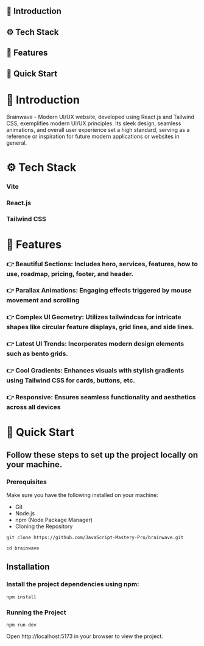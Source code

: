 ## 🤖 Introduction
## ⚙️ Tech Stack
## 🔋 Features
## 🤸 Quick Start

# 🤖 Introduction
Brainwave - Modern UI/UX website, developed using React.js and Tailwind CSS, exemplifies modern UI/UX principles. Its sleek design, seamless animations, and overall user experience set a high standard, serving as a reference or inspiration for future modern applications or websites in general.


# ⚙️ Tech Stack
### Vite
### React.js
### Tailwind CSS

# 🔋 Features
### 👉 Beautiful Sections: Includes hero, services, features, how to use, roadmap, pricing, footer, and header.

### 👉 Parallax Animations: Engaging effects triggered by mouse movement and scrolling

### 👉 Complex UI Geometry: Utilizes tailwindcss for intricate shapes like circular feature displays, grid lines, and side lines.

### 👉 Latest UI Trends: Incorporates modern design elements such as bento grids.

### 👉 Cool Gradients: Enhances visuals with stylish gradients using Tailwind CSS for cards, buttons, etc.

### 👉 Responsive: Ensures seamless functionality and aesthetics across all devices

# 🤸 Quick Start
## Follow these steps to set up the project locally on your machine.

### Prerequisites

Make sure you have the following installed on your machine:
- Git
- Node.js
- npm (Node Package Manager)
- Cloning the Repository
```
git clone https://github.com/JavaScript-Mastery-Pro/brainwave.git
```
```
cd brainwave
```
## Installation

### Install the project dependencies using npm:

```
npm install
```
### Running the Project
```
npm run dev
```
Open http://localhost:5173 in your browser to view the project.
